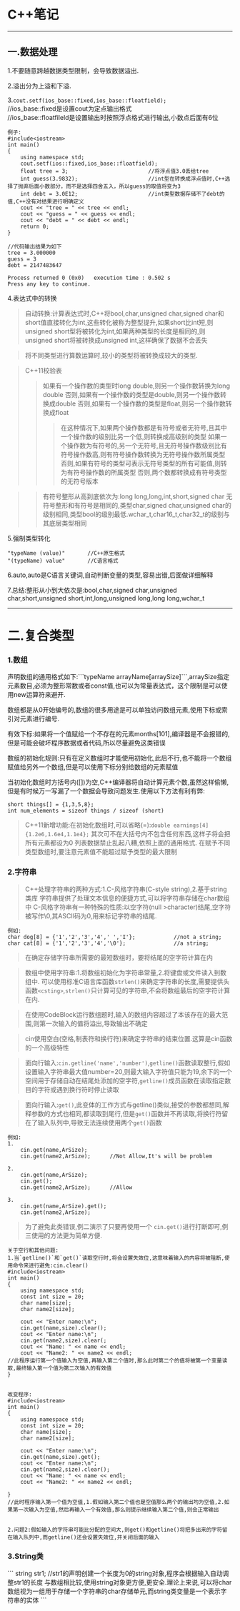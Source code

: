 ﻿<h1>C++笔记</h1>  

---

<h2>一.数据处理</h2>  

1.不要随意跨越数据类型限制，会导致数据溢出.  

2.溢出分为上溢和下溢.  

3.`cout.setf(ios_base::fixed,ios_base::floatfield);`   
//ios_base::fixed是设置cout为定点输出格式  
//ios_base::floatfileld是设置输出时按照浮点格式进行输出,小数点后面有6位

```
例子:
#include<iostream>
int main()
{
    using namespace std;
    cout.setf(ios::fixed,ios_base::floatfield);
    float tree = 3;                         //将浮点值3.0丢给tree
    int guess(3.9832);                      //int型在转换成浮点值时,C++选择了抛弃后面小数部分，而不是选择四舍五入，所以guess的取值将变为3
    int debt = 3.0E12;                      //int类型数据存储不了debt的值,C++没有对结果进行明确定义
    cout << "tree = " << tree << endl;
    cout << "guess = " << guess << endl;
    cout << "debt = " << debt << endl;
    return 0;
}

//代码输出结果为如下
tree = 3.000000
guess = 3
debt = 2147483647

Process returned 0 (0x0)   execution time : 0.502 s
Press any key to continue.
```
4.表达式中的转换
>自动转换:计算表达式时,C++将bool,char,unsigned char,signed char和short值直接转化为int,这些转化被称为整型提升,如果short比int短,则unsigned short型将被转化为int,如果两种类型的长度是相同的,则unsigned short将被转换成unsigned int,这样确保了数据不会丢失  

>将不同类型进行算数运算时,较小的类型将被转换成较大的类型.  

>C++11校验表
>>如果有一个操作数的类型时long double,则另一个操作数转换为long double
>>否则,如果有一个操作数的类型是double,则另一个操作数转换成double
>>否则,如果有一个操作数的类型是float,则另一个操作数转换成float
>>>在这种情况下,如果两个操作数都是有符号或者无符号,且其中一个操作数的级别比另一个低,则转换成高级别的类型
>>>如果一个操作数为有符号的,另一个无符号,且无符号操作数级别比有符号操作数高,则有符号操作数转换为无符号操作数所属类型
>>>否则,如果有符号的类型可表示无符号类型的所有可能值,则转为有符号操作数的所属类型
>>>否则,两个数都转换成有符号类型的无符号版本  

>>有符号整形从高到底依次为:long long,long,int,short,signed char
>>无符号整形和有符号是相同的,类型char,signed char,unsigned char的级别相同,类型bool的级别最低.wchar_t,char16_t,char32_t的级别与其底层类型相同  

5.强制类型转化
```格式  
"typeName (value)"       //C++原生格式
"(typeName) value"       //C语言格式  
```  

6.auto,auto是C语言关键词,自动判断变量的类型,容易出错,后面做详细解释

7.总结:整形从小到大依次是:bool,char,signed char,unsigned char,short,unsigned short,int,long,unsigned long,long long,wchar_t  

---

<h1>二.复合类型</h1>  

<h3>1.数组</h3>  
声明数组的通用格式如下:```typeName arrayName[arraySize]```,arraySize指定元素数目,必须为整形常数或者const值,也可以为常量表达式，这个限制是可以使用new运算符来避开.  

数组都是从0开始编号的,数组的很多用途是可以单独访问数组元素,使用下标或索引对元素进行编号.  

有效下标:如果将一个值赋给一个不存在的元素months[101],编译器是不会报错的,但是可能会破坏程序数据或者代码,所以尽量避免这类错误  

数组的初始化规则:只有在定义数组时才能使用初始化,此后不行,也不能将一个数组赋值给另外一个数组,但是可以使用下标分别给数组的元素赋值  

当初始化数组时方括号内([])为空,C++编译器将自动计算元素个数,虽然这样偷懒,但是有时候万一写漏了一个数据会导致问题发生.使用以下方法有利有弊:
```
short things[] = {1,3,5,8};
int num_elements = sizeof things / sizeof (short)
```

>C++11新增功能:在初始化数组时,可以省略(=):```double earnings[4] {1.2e6,1.6e4,1.1e4};```
其次可不在大括号内不包含任何东西,这样子将会把所有元素都设为0
列表数据禁止乱起八糟,依照上面的通用格式.
在赋予不同类型数组时,要注意元素值不能超过赋予类型的最大限制  

<h3>2.字符串</h3>  

>C++处理字符串的两种方式:1.C-风格字符串(C-style string),2.基于string类库
>字符串提供了处理文本信息的便捷方式,可以将字符串存储在char数组中
>C-风格字符串有一种特殊的性质:以空字符(null >character)结尾,空字符被写作\0,其ASCII码为0,用来标记字符串的结尾.
```
例如:
char dog[8] = {'1','2','3','4',' ','I'};            //not a string;
char cat[8] = {'1','2','3','4','\0'};               //a string;
```
>在确定存储字符串所需要的最短数组时，要将结尾的空字符计算在内  

>数组中使用字符串:1.将数组初始化为字符串常量,2.将键盘或文件读入到数组中.
可以使用标准C语言库函数`strlen()`来确定字符串的长度,需要提供头函数`<csting>`,`strlen()`只计算可见的字符串,不会将数组最后的空字符计算在内.  

>在使用CodeBlock运行数组题时,输入的数组内容超过了本该存在的最大范围,则第一次输入的值将溢出,导致输出不确定  

>cin使用空白(空格,制表符和换行符)来确定字符串的结束位置.这算是cin函数的一个高级特性

>面向行输入:`cin.getline('name','number')`,`getline()`函数读取整行,假如设置输入字符串最大值number=20,则最大输入字符值只能为19,余下的一个空间用于存储自动在结尾处添加的空字符,`getline()`成员函数在读取指定数目的字符或遇到换行符时停止读取  

>面向行输入:`get()`,此变体的工作方式与getline()类似,接受的参数都想同,解释参数的方式也相同,都读取到尾行,但是`get()`函数并不再读取,将换行符留在了输入队列中,导致无法连续使用两个`get()`函数
```
例如:
1.
    cin.get(name,ArSize);
    cin.get(name2,ArSize);      //Not Allow,It's will be problem

2.
    cin.get(name,ArSize);
    cin.get();
    cin.get(name2,ArSize);      //Allow
    
3. 
    cin.get(name,ArSize).get();
    cin.get(name2,ArSize);
```
>为了避免此类错误,例二演示了只要再使用一个 `cin.get()`进行打断即可,例三使用的方法更为简单方便.  

```
关于空行和其他问题:
1.当`getline()`和`get()`读取空行时,将会设置失效位,这意味着输入的内容将被阻断,使用命令来进行避免:cin.clear()
#include<iostream>
int main()
{
    using namespace std;
    const int size = 20;
    char name[size];
    char name2[size];

    cout << "Enter name:\n";
    cin.get(name,size).clear();
    cout << "Enter name:\n";
    cin.get(name2,size).clear(;
    cout << "Name: " << name << endl;
    cout << "Name2: " << name2 << endl;
//此程序运行第一个值输入为空值,再输入第二个值时,那么此时第二个的值将被第一个变量读取,最终输入第一个值为第二次输入的有效值
}


改变程序:
#include<iostream>
int main()
{
    using namespace std;
    const int size = 20;
    char name[size];
    char name2[size];

    cout << "Enter name:\n";
    cin.get(name,size).get();
    cout << "Enter name:\n";
    cin.get(name2,size).clear();
    cout << "Name: " << name << endl;
    cout << "Name2: " << name2 << endl;

}
//此时程序输入第一个值为空值,1.假如输入第二个值也是空值那么两个的输出均为空值,2.如果第一次输入为空值,然后再输入一个有效值,那么则提示继续输入第二个值,则会正常输出


2.问题2:假如输入的字符串可能比分配的空间大,则get()和getline()将把多出来的字符留在输入队列中,而getline()还会设置失效位,并关闭后面的输入
```  

<h3>3.String类</h3>
```
string str1;             //str1的声明创建一个长度为0的string对象,程序会根据输入自动调整str1的长度
与数组相比较,使用string对象更方便,更安全.理论上来说,可以将char数组视为一组用于存储一个字符串的char存储单元,而string类变量是一个表示字符串的实体
```

